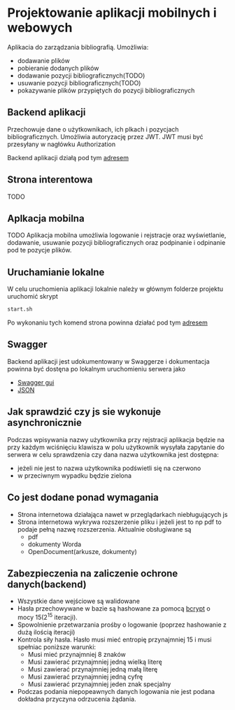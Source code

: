 # Projektowanie aplikacji mobilnych i webowych

Aplikacia do zarządzania bibliografią. Umożliwia:
- dodawanie plików 
- pobieranie dodanych plików
- dodawanie pozycji bibliograficznych(TODO)
- usuwanie pozycji bibliograficznych(TODO)
- pokazywanie plików przypiętych do pozycji bibliograficznych

## Backend aplikacji

Przechowuje dane o użytkownikach, ich plkach i pozycjach bibliograficznych. Umożliwia autoryzację
przez JWT. JWT musi być przesyłany w nagłówku Authorization

Backend aplikacji działą pod tym [adresem](https://ziemback.herokuapp.com)

## Strona interentowa

TODO


## Aplkacja mobilna
TODO
Aplikacja mobilna umożliwia logowanie i rejstracje oraz wyświetlanie,
dodawanie, usuwanie pozycji bibliograficznych oraz podpinanie i odpinanie pod 
te pozycje plików.

## Uruchamianie lokalne

W celu uruchomienia aplikacji lokalnie należy w głównym folderze
projektu uruchomić skrypt

```bash
start.sh
```

Po wykonaniu tych komend strona powinna działać pod tym  [adresem](http://localhost:8080)

## Swagger

Backend aplikacji jest udokumentowany w Swaggerze i dokumentacja powinna być dostęna po lokalnym uruchomieniu serwera jako
- [Swagger gui](http://localhost:42069/swagger-ui.html)
- [JSON](http://localhost:42069/v2/api-docs)

## Jak sprawdzić czy js sie wykonuje asynchronicznie

Podczas wpisywania nazwy użytkownika przy rejstracji aplikacja będzie na przy każdym wciśnięciu klawisza w polu użytkownik wysyłała
zapytanie do serwera w celu sprawdzenia czy dana nazwa użytkownika jest dostępna:
- jeżeli nie jest to nazwa użytkownika podświetli się na czerwono
- w przeciwnym wypadku będzie zielona

## Co jest dodane ponad wymagania
- Strona internetowa działająca nawet w przeglądarkach niebługujących js
- Strona internetowa wykrywa rozszerzenie pliku i jeżeli jest to np pdf to podaje pełną nazwę rozszerzenia. 
Aktualnie obsługiwane są
   - pdf
   - dokumenty Worda
   - OpenDocument(arkusze, dokumenty)
   
## Zabezpieczenia na zaliczenie ochrone danych(backend)
- Wszystkie dane wejściowe są walidowane
- Hasła przechowywane w bazie są hashowane za pomocą 
[bcrypt](https://en.wikipedia.org/wiki/Bcrypt) o mocy 15(2<sup>15</sup> iteracji).
- Spowolnienie przetwarzania prośby o logowanie (poprzez hashowanie z dużą ilością iteracji)
- Kontrola siły hasła. Hasło musi mieć entropię przynajmniej 
15 i musi spełniac poniższe warunki:
    - Musi mieć przynajmniej 8 znaków
    - Musi zawierać przynajmniej jedną wielką literę
    - Musi zawierać przynajmniej jedną małą literę
    - Musi zawierać przynajmniej jedną cyfrę
    - Musi zawierać przynajmniej jeden znak specjalny
- Podczas podania niepopeawnych danych logowania nie jest podana dokładna
przyczyna odrzucenia żądania. 
   
  
